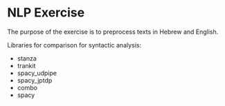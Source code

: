 # NLP Exercise

The purpose of the exercise is to preprocess texts in Hebrew and English.

Libraries for comparison for syntactic analysis:
- stanza
- trankit
- spacy_udpipe
- spacy_jptdp
- combo
- spacy
